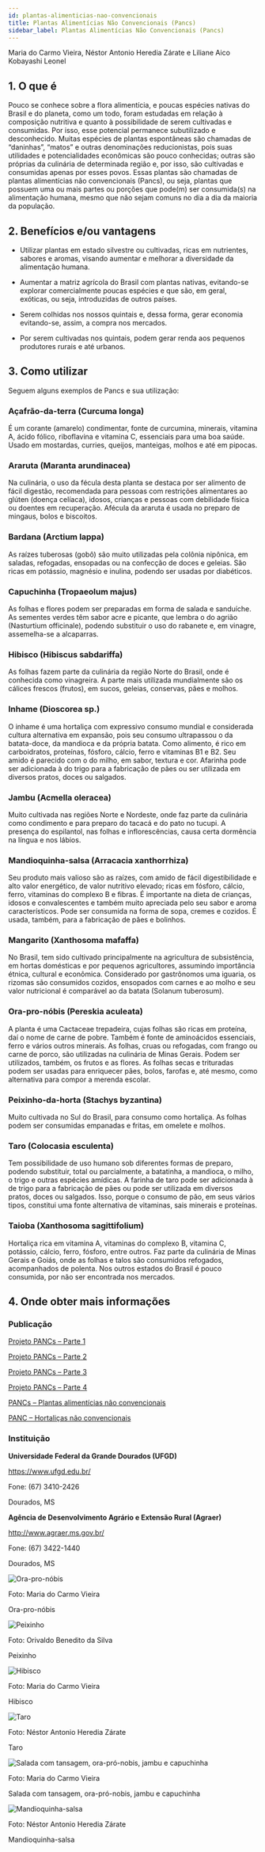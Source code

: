 ```yaml
---
id: plantas-alimenticias-nao-convencionais
title: Plantas Alimentícias Não Convencionais (Pancs)
sidebar_label: Plantas Alimentícias Não Convencionais (Pancs)
---
```


<div class="center-textArticle">Maria do Carmo Vieira, Néstor Antonio Heredia Zárate e Liliane Aico Kobayashi Leonel</div>

## **1. O que é**

Pouco se conhece sobre a flora alimentícia, e poucas espécies
nativas do Brasil e do planeta, como um todo, foram estudadas
em relação à composição nutritiva e quanto à possibilidade de
serem cultivadas e consumidas. Por isso, esse potencial
permanece subutilizado e desconhecido. Muitas espécies de
plantas espontâneas são chamadas de “daninhas”, “matos” e
outras denominações reducionistas, pois suas utilidades e
potencialidades econômicas são pouco conhecidas; outras são
próprias da culinária de determinada região e, por isso, são
cultivadas e consumidas apenas por esses povos. Essas
plantas são chamadas de plantas alimentícias não
convencionais (Pancs), ou seja, plantas que possuem uma ou
mais partes ou porções que pode(m) ser consumida(s) na
alimentação humana, mesmo que não sejam comuns no dia a dia
da maioria da população.

## **2. Benefícios e/ou vantagens**

- Utilizar plantas em estado silvestre ou cultivadas, ricas em
  nutrientes, sabores e aromas, visando aumentar e melhorar a
  diversidade da alimentação humana.

- Aumentar a matriz agrícola do Brasil com plantas nativas,
  evitando-se explorar comercialmente poucas espécies e que
  são, em geral, exóticas, ou seja, introduzidas de outros
  países.

- Serem colhidas nos nossos quintais e, dessa forma, gerar
  economia evitando-se, assim, a compra nos mercados.

- Por serem cultivadas nos quintais, podem gerar renda aos
  pequenos produtores rurais e até urbanos.

## **3. Como utilizar**

Seguem alguns exemplos de Pancs e sua utilização:

### Açafrão-da-terra (Curcuma longa)

É um corante (amarelo) condimentar, fonte de curcumina, minerais, vitamina A, ácido
fólico, riboflavina e vitamina C, essenciais para uma boa saúde.
Usado em mostardas, curries, queijos, manteigas, molhos e até
em pipocas.

### Araruta (Maranta arundinacea)

Na culinária, o uso da fécula
desta planta se destaca por ser alimento de fácil digestão,
recomendada para pessoas com restrições alimentares ao
glúten (doença celíaca), idosos, crianças e pessoas com
debilidade física ou doentes em recuperação. Afécula da araruta
é usada no preparo de mingaus, bolos e biscoitos.

### Bardana (Arctium lappa)

As raízes tuberosas (gobô) são
muito utilizadas pela colônia nipônica, em saladas, refogadas,
ensopadas ou na confecção de doces e geleias. São ricas em
potássio, magnésio e inulina, podendo ser usadas por diabéticos.

### Capuchinha (Tropaeolum majus)

As folhas e flores podem
ser preparadas em forma de salada e sanduíche. As sementes
verdes têm sabor acre e picante, que lembra o do agrião
(Nasturtium officinale), podendo substituir o uso do rabanete e,
em vinagre, assemelha-se a alcaparras.

### Hibisco (Hibiscus sabdariffa)

As folhas fazem parte da
culinária da região Norte do Brasil, onde é conhecida como
vinagreira. A parte mais utilizada mundialmente são os cálices
frescos (frutos), em sucos, geleias, conservas, pães e molhos.

### Inhame (Dioscorea sp.)

O inhame é uma hortaliça com
expressivo consumo mundial e considerada cultura alternativa
em expansão, pois seu consumo ultrapassou o da batata-doce,
da mandioca e da própria batata. Como alimento, é rico em
carboidratos, proteínas, fósforo, cálcio, ferro e vitaminas B1 e B2.
Seu amido é parecido com o do milho, em sabor, textura e cor.
Afarinha pode ser adicionada à do trigo para a fabricação de pães
ou ser utilizada em diversos pratos, doces ou salgados.

### Jambu (Acmella oleracea)

Muito cultivada nas regiões Norte e
Nordeste, onde faz parte da culinária como condimento e para
preparo do tacacá e do pato no tucupi. A presença do espilantol,
nas folhas e inflorescências, causa certa dormência na língua e
nos lábios.

### Mandioquinha-salsa (Arracacia xanthorrhiza)

Seu produto
mais valioso são as raízes, com amido de fácil digestibilidade e
alto valor energético, de valor nutritivo elevado; ricas em fósforo,
cálcio, ferro, vitaminas do complexo B e fibras. É importante na
dieta de crianças, idosos e convalescentes e também muito
apreciada pelo seu sabor e aroma característicos. Pode ser
consumida na forma de sopa, cremes e cozidos. É usada,
também, para a fabricação de pães e bolinhos.

### Mangarito (Xanthosoma mafaffa)

No Brasil, tem sido cultivado
principalmente na agricultura de subsistência, em hortas
domésticas e por pequenos agricultores, assumindo importância
étnica, cultural e econômica. Considerado por gastrônomos uma
iguaria, os rizomas são consumidos cozidos, ensopados com
carnes e ao molho e seu valor nutricional é comparável ao da
batata (Solanum tuberosum).

### Ora-pro-nóbis (Pereskia aculeata)

A planta é uma Cactaceae
trepadeira, cujas folhas são ricas em proteína, daí o nome de
carne de pobre. Também é fonte de aminoácidos essenciais,
ferro e vários outros minerais. As folhas, cruas ou refogadas, com
frango ou carne de porco, são utilizadas na culinária de Minas
Gerais. Podem ser utilizados, também, os frutos e as flores. As
folhas secas e trituradas podem ser usadas para enriquecer pães,
bolos, farofas e, até mesmo, como alternativa para compor a
merenda escolar.

### Peixinho-da-horta (Stachys byzantina)

Muito cultivada no Sul
do Brasil, para consumo como hortaliça. As folhas podem ser
consumidas empanadas e fritas, em omelete e molhos.

### Taro (Colocasia esculenta)

Tem possibilidade de uso humano
sob diferentes formas de preparo, podendo substituir, total ou
parcialmente, a batatinha, a mandioca, o milho, o trigo e outras
espécies amídicas. A farinha de taro pode ser adicionada à de
trigo para a fabricação de pães ou pode ser utilizada em diversos
pratos, doces ou salgados. Isso, porque o consumo de pão, em
seus vários tipos, constitui uma fonte alternativa de vitaminas,
sais minerais e proteínas.

### Taioba (Xanthosoma sagittifolium)

Hortaliça rica em
vitamina A, vitaminas do complexo B, vitamina C, potássio,
cálcio, ferro, fósforo, entre outros. Faz parte da culinária de Minas
Gerais e Goiás, onde as folhas e talos são consumidos
refogados, acompanhados de polenta. Nos outros estados do
Brasil é pouco consumida, por não ser encontrada nos
mercados.

## **4. Onde obter mais informações**

### Publicação

[Projeto PANCs – Parte 1](https://bit.ly/37DsC9Q)

[Projeto PANCs – Parte 2](https://bit.ly/3aSagEc)

[Projeto PANCs – Parte 3](https://bit.ly/2vp3cP0)

[Projeto PANCs – Parte 4](https://bit.ly/315go7K)

[PANCs – Plantas alimentícias não convencionais](https://bit.ly/2U18eM2)

[PANC – Hortaliças não convencionais](https://bit.ly/35F0Icj)

### Instituição

**Universidade Federal da Grande Dourados (UFGD)**

https://www.ufgd.edu.br/

Fone: (67) 3410-2426

Dourados, MS

**Agência de Desenvolvimento Agrário e Extensão Rural (Agraer)**

http://www.agraer.ms.gov.br/

Fone: (67) 3422-1440

Dourados, MS

<div className="image-Box">

![Ora-pro-nóbis](./img/docs/11_plantas_alimenticias/FOTO_01.jpg)

Foto: Maria do Carmo Vieira

</div>

<div className="center-textImage">

Ora-pro-nóbis

</div>

![Peixinho](./img/docs/11_plantas_alimenticias/FOTO_02.jpg)

Foto: Orivaldo Benedito da Silva

<div className="center-textImage">
Peixinho
</div>

![Hibisco](./img/docs/11_plantas_alimenticias/FOTO_03.jpg)

Foto: Maria do Carmo Vieira

<div className="center-textImage">
Hibisco
</div>

![Taro](./img/docs/11_plantas_alimenticias/FOTO_04.jpg)

Foto: Néstor Antonio Heredia Zárate

<div className="center-textImage">
Taro
</div>

![Salada com tansagem, ora-pró-nobis, jambu e capuchinha](./img/docs/11_plantas_alimenticias/FOTO_05.jpg)

Foto: Maria do Carmo Vieira

<div className="center-textImage">
Salada com tansagem, ora-pró-nobis, jambu e capuchinha
</div>

![Mandioquinha-salsa](./img/docs/11_plantas_alimenticias/FOTO_06.jpg)

Foto: Néstor Antonio Heredia Zárate

<div className="center-textImage">
Mandioquinha-salsa
</div>
